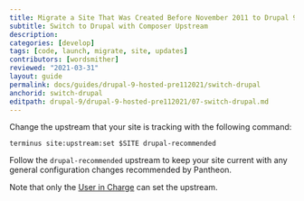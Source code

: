 ```yaml
---
title: Migrate a Site That Was Created Before November 2011 to Drupal 9
subtitle: Switch to Drupal with Composer Upstream
description: 
categories: [develop]
tags: [code, launch, migrate, site, updates]
contributors: [wordsmither]
reviewed: "2021-03-31"
layout: guide
permalink: docs/guides/drupal-9-hosted-pre112021/switch-drupal
anchorid: switch-drupal
editpath: drupal-9/drupal-9-hosted-pre112021/07-switch-drupal.md
---
```


Change the upstream that your site is tracking with the following command:

```bash{promptUser:user}
terminus site:upstream:set $SITE drupal-recommended
```

Follow the `drupal-recommended` upstream to keep your site current with any general configuration changes recommended by Pantheon.

Note that only the [User in Charge](/change-management#site-level-roles-and-permissions) can set the upstream.
